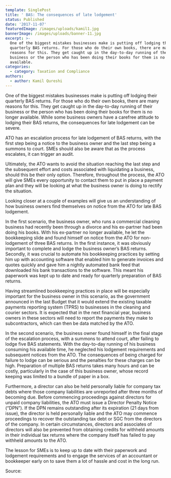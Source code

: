 ```yaml
---
template: SinglePost
title: ' BAS: The consequences of late lodgement'
status: Published
date: '2017-11-07'
featuredImage: /images/uploads/kamil1.jpg
bannerImage: /images/uploads/banner-11.jpg
excerpt: >-
  One of the biggest mistakes businesses make is putting off lodging their
  quarterly BAS returns. For those who do their own books, there are many
  reasons for this. They get caught up in the day-to-day running of their
  business or the person who has been doing their books for them is no longer
  available.
categories:
  - category: Taxation and Compliance
authors:
  - author: Kamil Qureshi
---
```


One of the biggest mistakes businesses make is putting off lodging their quarterly BAS returns. For those who do their own books, there are many reasons for this. They get caught up in the day-to-day running of their business or the person who has been doing their books for them is no longer available. While some business owners have a carefree attitude to lodging their BAS returns, the consequences for late lodgement can be severe.

ATO has an escalation process for late lodgement of BAS returns, with the first step being a notice to the business owner and the last step being a summons to court. SMEs should also be aware that as the process escalates, it can trigger an audit.

Ultimately, the ATO wants to avoid the situation reaching the last step and the subsequent effort and costs associated with liquidating a business, should this be their only option. Therefore, throughout the process, the ATO will give SMEs every opportunity to contact them to put in place a payment plan and they will be looking at what the business owner is doing to rectify the situation.

Looking closer at a couple of examples will give us an understanding of how business owners find themselves on notice from the ATO for late BAS lodgement.

In the first scenario, the business owner, who runs a commercial cleaning business had recently been through a divorce and his ex-partner had been doing his books. With his ex-partner no longer available, he let the bookkeeping slide and found himself on notice from the ATO for non-lodgement of three BAS returns. In the first instance, it was obviously important to complete and lodge the business owner’s BAS returns. Secondly, it was crucial to automate his bookkeeping practices by setting him up with accounting software that enabled him to generate invoices and quotes quickly and gave him a nightly automated bank feed that downloaded his bank transactions to the software. This meant his paperwork was kept up to date and ready for quarterly preparation of BAS returns.

Having streamlined bookkeeping practices in place will be especially important for the business owner in this scenario, as the government announced in the last Budget that it would extend the existing taxable payments reporting system (TPRS) to businesses in the cleaning and courier sectors. It is expected that in the next financial year, business owners in these sectors will need to report the payments they make to subcontractors, which can then be data matched by the ATO.

In the second scenario, the business owner found himself in the final stage of the escalation process, with a summons to attend court, after failing to lodge five BAS statements. With the day-to-day running of his business consuming his available time, he neglected his lodgement requirements and subsequent notices from the ATO. The consequences of being charged for failure to lodge can be serious and the penalties for these charges can be high. Preparation of multiple BAS returns takes many hours and can be costly, particularly in the case of this business owner, whose record keeping was limited to a bundle of paper in a box.

Furthermore, a director can also be held personally liable for company tax debts where those company liabilities are unreported after three months of becoming due. Before commencing proceedings against directors for unpaid company liabilities, the ATO must issue a Director Penalty Notice (“DPN”). If the DPN remains outstanding after its expiration (21 days from issue), the director is held personally liable and the ATO may commence proceedings to recover the outstanding tax debt or SGC from the directors of the company. In certain circumstances, directors and associates of directors will also be prevented from obtaining credits for withheld amounts in their individual tax returns where the company itself has failed to pay withheld amounts to the ATO.

The lesson for SMEs is to keep up to date with their paperwork and lodgement requirements and to engage the services of an accountant or bookkeeper early on to save them a lot of hassle and cost in the long run.

Source:

